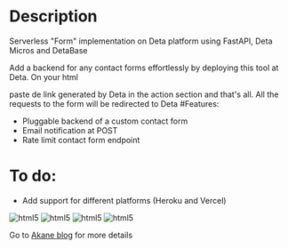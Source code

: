 # Description
Serverless "Form" implementation on Deta platform using FastAPI, Deta Micros and DetaBase

Add a backend for any contact forms effortlessly by deploying this tool at Deta. On your html <form> paste de link generated by Deta in the action section and that's all. All the requests to the form will be redirected to Deta
#Features:

* Pluggable backend of a custom contact form
* Email notification at POST
* Rate limit contact form endpoint 

# To do:

* Add support for different platforms (Heroku and Vercel)
 

<img src="https://cdn.jsdelivr.net/gh/cgmark101/CDN-stuff@main/dist/img/form-back.png" alt="html5" style="max-width:100%">

<img src="https://cdn.jsdelivr.net/gh/cgmark101/CDN-stuff@main/dist/img/form-front.png" alt="html5" style="max-width:100%;">

<img src="https://cdn.jsdelivr.net/gh/cgmark101/CDN-stuff/dist/img/frame-form.png" alt="html5"  style="max-width:100%;">

<img src="https://cdn.jsdelivr.net/gh/cgmark101/CDN-stuff@main/dist/img/deta-akane-contact.png" alt="html5" style="max-width:100%;">

Go to [Akane blog](https://akane.ga/articles/email-post/) for more details
